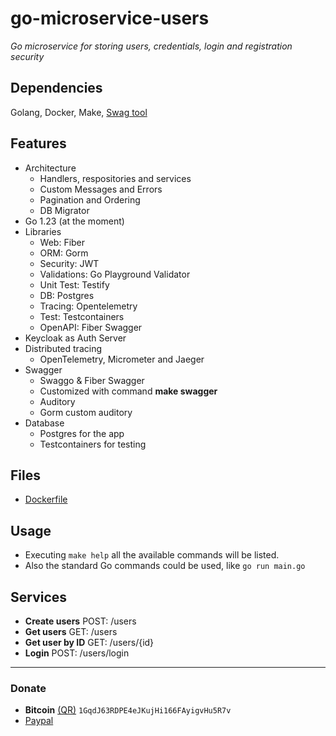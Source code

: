 # go-microservice-users
*Go microservice for storing users, credentials, login and registration security*

## Dependencies
Golang, Docker, Make, [Swag tool](https://github.com/swaggo/swag)

## Features
- Architecture
    - Handlers, respositories and services
    - Custom Messages and Errors
    - Pagination and Ordering
    - DB Migrator
- Go 1.23 (at the moment)
- Libraries
    - Web: Fiber
    - ORM: Gorm
    - Security: JWT
    - Validations: Go Playground Validator
    - Unit Test: Testify
    - DB: Postgres
    - Tracing: Opentelemetry
    - Test: Testcontainers
    - OpenAPI: Fiber Swagger
- Keycloak as Auth Server
- Distributed tracing
    - OpenTelemetry, Micrometer and Jaeger
- Swagger
    - Swaggo & Fiber Swagger
    - Customized with command **make swagger** 
    - Auditory
    - Gorm custom auditory
- Database
    - Postgres for the app
    - Testcontainers for testing

## Files
- [Dockerfile](https://github.com/javiorfo/go-microservice-users/tree/master/Dockerfile)

## Usage
- Executing `make help` all the available commands will be listed. 
- Also the standard Go commands could be used, like `go run main.go`

## Services
- **Create users** POST: /users
- **Get users** GET: /users
- **Get user by ID** GET: /users/{id}
- **Login** POST: /users/login

---

### Donate
- **Bitcoin** [(QR)](https://raw.githubusercontent.com/javiorfo/img/master/crypto/bitcoin.png)  `1GqdJ63RDPE4eJKujHi166FAyigvHu5R7v`
- [Paypal](https://www.paypal.com/donate/?hosted_button_id=FA7SGLSCT2H8G)
